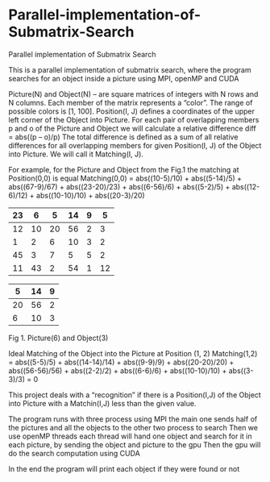 # Parallel-implementation-of-Submatrix-Search
Parallel implementation of Submatrix Search

This is a parallel implementation of submatrix search, where the program searches for an object inside a picture using MPI, openMP and CUDA

 Picture(N) and Object(N) – are square matrices of integers with N rows and N columns. Each member of the matrix represents a “color”. The range of possible colors is [1, 100].
Position(I, J) defines a coordinates of the upper left corner of the Object into Picture. 
For each pair of overlapping members p and o of the Picture and Object we will calculate a relative difference
				diff =  abs((p – o)/p)
The total difference is defined as a sum of all relative differences for all overlapping members for given Position(I, J) of the Object into Picture. We will call it Matching(I, J).

For example, for the Picture and Object from the Fig.1 the matching at Position(0,0) is equal
Matching(0,0) = abs((10-5)/10) + abs((5-14)/5) + abs((67-9)/67) + abs((23-20)/23) + abs((6-56)/6) +
abs((5-2)/5) + abs((12-6)/12) + abs((10-10)/10) + abs((20-3)/20)


| 23 | 6 | 5 | 14 | 9  |  5 |                                 
| -- | -- | -- | -- | -- | -- |                                         
| 12 | 10 | 20 | 56 | 2 | 3 |                                 
| 1 | 2 | 6 | 10 | 3 | 2 |                                   
| 45 | 3 | 7 | 5 | 5 | 2 |
| 11 | 43 | 2 | 54 | 1 | 12 |

| 5  | 14 | 9  |
| -- | -- | -- |
| 20 | 56 | 2  |
| 6  | 10  |  3 |

Fig 1. Picture(6) and Object(3)


Ideal Matching of the Object into the Picture at Position (1, 2)
Matching(1,2) = abs((5-5)/5) + abs((14-14)/14) + abs((9-9)/9) + abs((20-20)/20) + abs((56-56)/56) +
abs((2-2)/2) + abs((6-6)/6) + abs((10-10)/10) + abs((3-3)/3) = 0

This project deals with a “recognition” if there is a Position(I,J) of the Object into Picture with a Matchin(I,J) less than the given value.

The program runs with three process using MPI the main one sends half of the pictures and all the objects to the other two process to search
Then we use openMP threads each thread will hand one object and search for it in each picture, by sending the object and picture to the gpu
Then the gpu will do the search computation using CUDA

In the end the program will print each object if they were found or not

